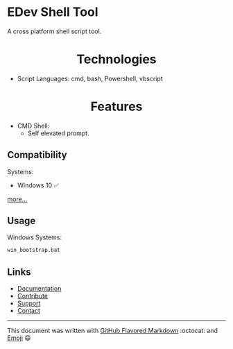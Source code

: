 # EDev Shell Tool

A cross platform shell script tool.

<h1 align="center">Technologies</h1>

* Script Languages: cmd, bash, Powershell, vbscript

<h1 align="center">Features</h1>

* CMD Shell:
  * Self elevated prompt.

## Compatibility

Systems:
* Windows 10 :white_check_mark:

[more...](TODO.md#compatibility)

## Usage

Windows Systems:

```bat
win_bootstrap.bat
```

## Links
* [Documentation](https://github.com/EnthDev/edevshelltool/wiki)
* [Contribute](TODO.md)
* [Support](THANKS.md)
* [Contact](mailto:enthdev@outlook.com)

***

This document was written with [GitHub Flavored Markdown](https://guides.github.com/features/mastering-markdown/) :octocat: and [Emoji](http://www.webpagefx.com/tools/emoji-cheat-sheet/) :smile:
